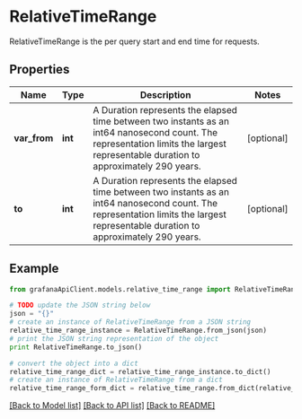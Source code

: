 # RelativeTimeRange

RelativeTimeRange is the per query start and end time for requests.

## Properties
Name | Type | Description | Notes
------------ | ------------- | ------------- | -------------
**var_from** | **int** | A Duration represents the elapsed time between two instants as an int64 nanosecond count. The representation limits the largest representable duration to approximately 290 years. | [optional] 
**to** | **int** | A Duration represents the elapsed time between two instants as an int64 nanosecond count. The representation limits the largest representable duration to approximately 290 years. | [optional] 

## Example

```python
from grafanaApiClient.models.relative_time_range import RelativeTimeRange

# TODO update the JSON string below
json = "{}"
# create an instance of RelativeTimeRange from a JSON string
relative_time_range_instance = RelativeTimeRange.from_json(json)
# print the JSON string representation of the object
print RelativeTimeRange.to_json()

# convert the object into a dict
relative_time_range_dict = relative_time_range_instance.to_dict()
# create an instance of RelativeTimeRange from a dict
relative_time_range_form_dict = relative_time_range.from_dict(relative_time_range_dict)
```
[[Back to Model list]](../README.md#documentation-for-models) [[Back to API list]](../README.md#documentation-for-api-endpoints) [[Back to README]](../README.md)


